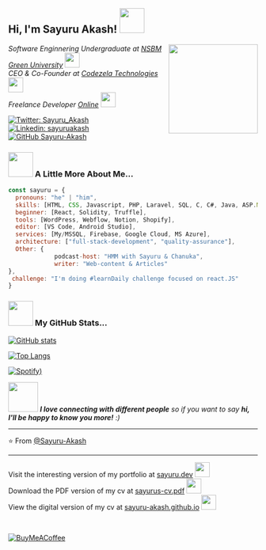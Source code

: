 <h2> Hi, I'm Sayuru Akash! <img src="https://media.giphy.com/media/mGcNjsfWAjY5AEZNw6/giphy.gif" width="50"></h2>
<img align='right' src="https://media1.tenor.com/images/b966ebe108e1ce2dfe13238ed6757ea4/tenor.gif?itemid=12229643" width="180">
<p><em>
     Software Enginnering Undergraduate at <a href="https://www.nsbm.ac.lk">NSBM Green University</a> <img src="https://media.giphy.com/media/fYSnHlufseco8Fh93Z/giphy.gif" width="30" height="30"></br>
     CEO & Co-Founder at <a href="https://codezela.com">Codezela Technologies</a> <img src="https://media.giphy.com/media/fDCH4QFi73SEQqapBp/giphy.gif" width="30" height="30"></br>
     Freelance Developer <a href="https://www.sayuru.me">Online</a> <img src="https://media.giphy.com/media/WUlplcMpOCEmTGBtBW/giphy.gif" width="30" height="30">
</em></p>

[![Twitter: Sayuru_Akash](https://img.shields.io/twitter/follow/sayuru_akash?style=social)](https://twitter.com/Sayuru_Akash)
[![Linkedin: sayuruakash](https://img.shields.io/badge/-sayuruakash-blue?style=flat-square&logo=Linkedin&logoColor=white&link=https://www.linkedin.com/in/sayuruakash/)](https://www.linkedin.com/in/sayuruakash/)
[![GitHub Sayuru-Akash](https://img.shields.io/github/followers/sayuru-akash?label=follow&style=social)](https://github.com/sayuru-akash)


### <img src="https://media.giphy.com/media/VgCDAzcKvsR6OM0uWg/giphy.gif" width="50"> A Little More About Me...  

```javascript
const sayuru = {
  pronouns: "he" | "him",
  skills: [HTML, CSS, Javascript, PHP, Laravel, SQL, C, C#, Java, ASP.NET, JSP, Kotlin, Flutter],
  beginner: [React, Solidity, Truffle],
  tools: [WordPress, Webflow, Notion, Shopify],
  editor: [VS Code, Android Studio],
  services: [My/MSSQL, Firebase, Google Cloud, MS Azure],
  architecture: ["full-stack-development", "quality-assurance"],
  Other: {
             podcast-host: "HMM with Sayuru & Chanuka",
             writer: "Web-content & Articles"
},
 challenge: "I'm doing #learnDaily challenge focused on react.JS"
}
```

### <img src="https://media.giphy.com/media/VgCDAzcKvsR6OM0uWg/giphy.gif" width="50"> My GitHub Stats...  

[![GitHub stats](https://github-readme-stats.vercel.app/api?username=sayuru-akash&theme=radical&show_icons=true)](https://github.com/sayuru-akash/github-readme-stats)

[![Top Langs](https://github-readme-stats.vercel.app/api/top-langs/?username=sayuru-akash&layout=compact&theme=radical&show_icons=true)](https://github.com/sayuru-akash/github-readme-stats)

[![Spotify](https://readme-spotify-dynamic.vercel.app/api/spotify?background_color=141321&border_color=E4E2E2))](https://open.spotify.com/user/s1c1iennl2qq5u5apk66dfvxv)

<img src="https://media.giphy.com/media/LnQjpWaON8nhr21vNW/giphy.gif" width="60"> <em><b>I love connecting with different people</b> so if you want to say <b>hi, I'll be happy to know you more!</b> :)</em>

---

⭐️ From [@Sayuru-Akash](https://github.com/sayuru-akash)

---

<p>
     Visit the interesting version of my portfolio at <a href="https://sayuru.dev">sayuru.dev</a> <img src="https://media.giphy.com/media/fYSnHlufseco8Fh93Z/giphy.gif" width="30" height="30"></br>
     Download the PDF version of my cv at <a href="https://sayuru.dev/sayurus-resume-brief.pdf">sayurus-cv.pdf</a> <img src="https://media.giphy.com/media/fDCH4QFi73SEQqapBp/giphy.gif" width="30" height="30"></br>
     View the digital version of my cv at <a href="https://sayuru-akash.github.io">sayuru-akash.github.io</a> <img src="https://media.giphy.com/media/WUlplcMpOCEmTGBtBW/giphy.gif" width="30" height="30">
</p>
</br>

[![BuyMeACoffee](https://img.shields.io/badge/Buy%20Me%20a%20Coffee-ffdd00?style=for-the-badge&logo=buy-me-a-coffee&logoColor=black)](https://www.buymeacoffee.com/sayuru_akash)
